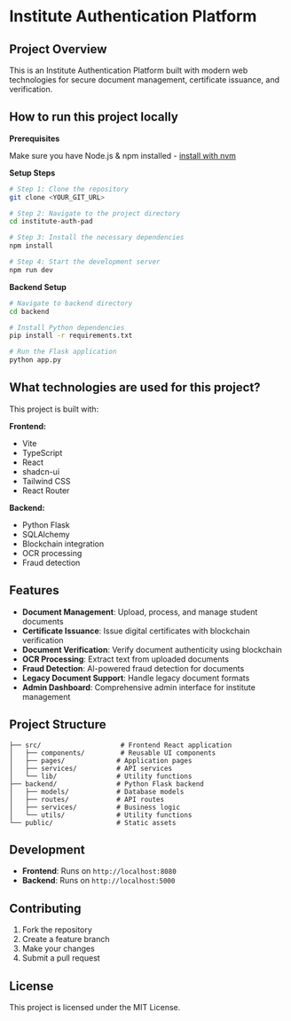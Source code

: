# Institute Authentication Platform

## Project Overview

This is an Institute Authentication Platform built with modern web technologies for secure document management, certificate issuance, and verification.

## How to run this project locally

**Prerequisites**

Make sure you have Node.js & npm installed - [install with nvm](https://github.com/nvm-sh/nvm#installing-and-updating)

**Setup Steps**

```sh
# Step 1: Clone the repository
git clone <YOUR_GIT_URL>

# Step 2: Navigate to the project directory
cd institute-auth-pad

# Step 3: Install the necessary dependencies
npm install

# Step 4: Start the development server
npm run dev
```

**Backend Setup**

```sh
# Navigate to backend directory
cd backend

# Install Python dependencies
pip install -r requirements.txt

# Run the Flask application
python app.py
```

## What technologies are used for this project?

This project is built with:

**Frontend:**
- Vite
- TypeScript
- React
- shadcn-ui
- Tailwind CSS
- React Router

**Backend:**
- Python Flask
- SQLAlchemy
- Blockchain integration
- OCR processing
- Fraud detection

## Features

- **Document Management**: Upload, process, and manage student documents
- **Certificate Issuance**: Issue digital certificates with blockchain verification
- **Document Verification**: Verify document authenticity using blockchain
- **OCR Processing**: Extract text from uploaded documents
- **Fraud Detection**: AI-powered fraud detection for documents
- **Legacy Document Support**: Handle legacy document formats
- **Admin Dashboard**: Comprehensive admin interface for institute management

## Project Structure

```
├── src/                    # Frontend React application
│   ├── components/         # Reusable UI components
│   ├── pages/             # Application pages
│   ├── services/          # API services
│   └── lib/               # Utility functions
├── backend/               # Python Flask backend
│   ├── models/            # Database models
│   ├── routes/            # API routes
│   ├── services/          # Business logic
│   └── utils/             # Utility functions
└── public/                # Static assets
```

## Development

- **Frontend**: Runs on `http://localhost:8080`
- **Backend**: Runs on `http://localhost:5000`

## Contributing

1. Fork the repository
2. Create a feature branch
3. Make your changes
4. Submit a pull request

## License

This project is licensed under the MIT License.